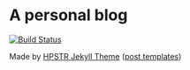 # A personal blog

[![Build Status](https://travis-ci.org/extsoft/extsoft.github.io.svg?branch=master)](https://travis-ci.org/extsoft/extsoft.github.io)

Made by [HPSTR Jekyll Theme](https://mmistakes.github.io/hpstr-jekyll-theme/theme-setup/)
([post templates](https://github.com/mmistakes/hpstr-jekyll-theme/tree/master/_posts))

